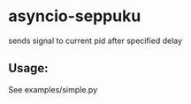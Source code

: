 # asyncio-seppuku
sends signal to current pid after specified delay

## Usage:
See examples/simple.py

